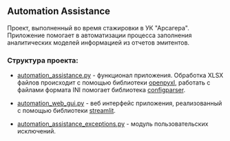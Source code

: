 ## Automation Assistance 
Проект, выполненный во время стажировки в УК "Арсагера".
Приложение помогает в автоматизации процесса заполнения аналитических моделей информацией из отчетов эмитентов.

### Структура проекта:
- [automation_assistance.py](https://github.com/a-yermakova/automation_assistance/blob/main/automation_assistance.py "automation_assistance.py") - функционал приложения. Обработка XLSX файлов происходит с помощью библиотеки [openpyxl](https://openpyxl.readthedocs.io/en/stable/), работать с файлами формата INI помогает библиотека [configparser](https://docs.python.org/3/library/configparser.html/). 

- [automation_web_gui.py](https://github.com/a-yermakova/automation_assistance/blob/main/automation_web_gui.py "automation_web_gui.py") - веб интерфейс приложения, реализованный с помощью библиотеки [streamlit](https://docs.streamlit.io/).

- [automation_assistance_exceptions.py](https://github.com/a-yermakova/automation_assistance/blob/main/automation_assistance_exceptions.py "automation_assistance_exceptions.py") - модуль пользовательских исключений.
